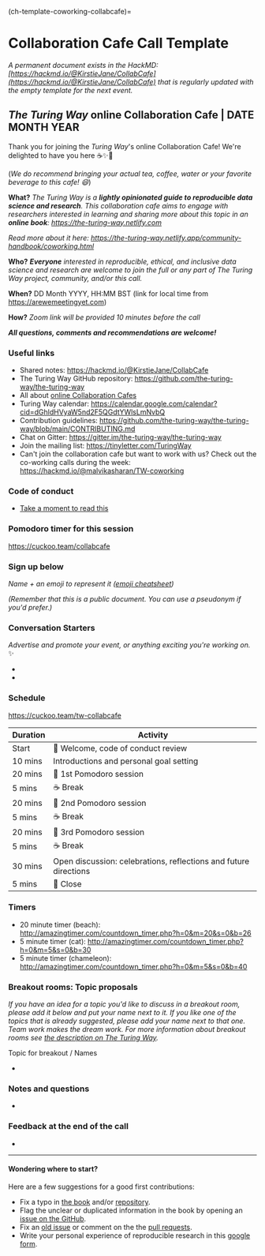 (ch-template-coworking-collabcafe)=
# Collaboration Cafe Call Template

*A permanent document exists in the HackMD: [https://hackmd.io/@KirstieJane/CollabCafe](https://hackmd.io/@KirstieJane/CollabCafe) that is regularly updated with the empty template for the next event.*

## _The Turing Way_ online Collaboration Cafe | DATE MONTH YEAR

Thank you for joining the _Turing Way_'s online Collaboration Cafe!
We're delighted to have you here ☕️✨🎂

(*We do recommend bringing your actual tea, coffee, water or your favorite beverage to this cafe! :smile:*)

**What?** *The Turing Way is a **lightly opinionated guide to reproducible data science and research**. 
This collaboration cafe aims to engage with researchers interested in learning and sharing more about this topic in an **online book**: https://the-turing-way.netlify.com*

*Read more about it here: https://the-turing-way.netlify.app/community-handbook/coworking.html*

**Who?** ***Everyone** interested in reproducible, ethical, and inclusive data science and research are welcome to join the full or any part of The Turing Way project, community, and/or this call.*

**When?** DD Month YYYY, HH:MM BST (link for local time from https://arewemeetingyet.com)

**How?** *Zoom link will be provided 10 minutes before the call*

***All questions, comments and recommendations are welcome!***

### Useful links

* Shared notes: https://hackmd.io/@KirstieJane/CollabCafe
* The Turing Way GitHub repository: https://github.com/the-turing-way/the-turing-way
* All about [online Collaboration Cafes](https://the-turing-way.netlify.app/community-handbook/coworking/coworking-collabcafe.html#breakout-rooms)
* Turing Way calendar: https://calendar.google.com/calendar?cid=dGhldHVyaW5nd2F5QGdtYWlsLmNvbQ
* Contribution guidelines: https://github.com/the-turing-way/the-turing-way/blob/main/CONTRIBUTING.md
* Chat on Gitter: https://gitter.im/the-turing-way/the-turing-way
* Join the mailing list: https://tinyletter.com/TuringWay
* Can't join the collaboration cafe but want to work with us? Check out the co-working calls during the week: https://hackmd.io/@malvikasharan/TW-coworking

### Code of conduct

* [Take a moment to read this](https://github.com/the-turing-way/the-turing-way/blob/main/CODE_OF_CONDUCT.md)

### Pomodoro timer for this session
https://cuckoo.team/collabcafe

### Sign up below

*Name <A fun Icebreaker> + an emoji to represent it ([emoji cheatsheet](https://github.com/ikatyang/emoji-cheat-sheet/blob/master/README.md))*

*(Remember that this is a public document. You can use a pseudonym if you'd prefer.)*

### Conversation Starters

*Advertise and promote your event, or anything exciting you're working on.* ✨

*
*

### Schedule

https://cuckoo.team/tw-collabcafe

| Duration | Activity |
| ---- | -------- |
| Start | 👋 Welcome, code of conduct review |
| 10 mins | Introductions and personal goal setting |
| 20 mins | 🍅 1st Pomodoro session |
| 5 mins | ☕️ Break |
| 20 mins | 🍅 2nd Pomodoro session |
| 5 mins | ☕️ Break  |
| 20 mins | 🍅 3rd Pomodoro session |
| 5 mins | ☕️ Break |
| 30 mins | Open discussion: celebrations, reflections and future directions |
| 5 mins | 👋 Close |

### Timers

* 20 minute timer (beach): http://amazingtimer.com/countdown_timer.php?h=0&m=20&s=0&b=26
* 5 minute timer (cat): http://amazingtimer.com/countdown_timer.php?h=0&m=5&s=0&b=30
* 5 minute timer (chameleon): http://amazingtimer.com/countdown_timer.php?h=0&m=5&s=0&b=40

### Breakout rooms: Topic proposals

*If you have an idea for a topic you'd like to discuss in a breakout room, please add it below and put your name next to it. If you like one of the topics that is already suggested, please add your name next to that one. Team work makes the dream work. For more information about breakout rooms see [the description on The Turing Way](https://the-turing-way.netlify.app/community-handbook/coworking/coworking-collabcafe.html#breakout-rooms#breakout-rooms).*

Topic for breakout / Names

*

### Notes and questions

*

### Feedback at the end of the call

*

----

#### Wondering where to start?

Here are a few suggestions for a good first contributions:

- Fix a typo in [the book](https://the-turing-way.netlify.com) and/or [repository](https://github.com/the-turing-way/the-turing-way).
- Flag the unclear or duplicated information in the book by opening an [issue on the GitHub](https://github.com/the-turing-way/the-turing-way/issues).
- Fix an [old issue](https://github.com/the-turing-way/the-turing-way/issues) or comment on the the [pull requests](https://github.com/the-turing-way/the-turing-way/pulls).
- Write your personal experience of reproducible research in this [google form](https://goo.gl/forms/akFqZEIy2kxAjfZW2).
